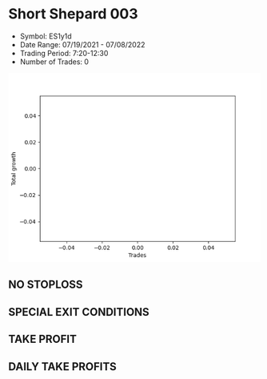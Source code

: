 # Short Shepard 003 
- Symbol: ES1y1d
- Date Range: 07/19/2021 - 07/08/2022
- Trading Period: 7:20-12:30
- Number of Trades: 0

![Plot](ShortShepard003ES1y1d.png)
## NO STOPLOSS









## SPECIAL EXIT CONDITIONS 


## TAKE PROFIT











## DAILY TAKE PROFITS




























